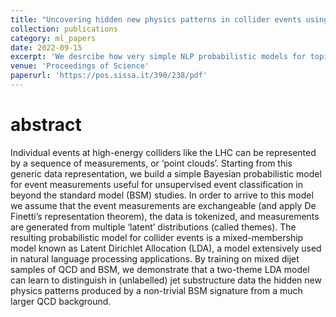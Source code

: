 ```yaml
---
title: "Uncovering hidden new physics patterns in collider events using Bayesian probabilistic models"
collection: publications
category: ml_papers
date: 2022-09-15
excerpt: 'We desrcibe how very simple NLP probabilistic models for topic modelling can describe "tokenized" jets and be used for anomaly detection.'
venue: 'Proceedings of Science'
paperurl: 'https://pos.sissa.it/390/238/pdf'
---
```


abstract
====
Individual events at high-energy colliders like the LHC can be represented by a sequence of measurements, or ‘point clouds’. Starting from this generic data representation, we build a simple Bayesian probabilistic model for event measurements useful for unsupervised event classification in beyond the standard model (BSM) studies. In order to arrive to this model we assume that the event measurements are exchangeable (and apply De Finetti’s representation theorem), the data is tokenized, and measurements are generated from multiple ‘latent’ distributions (called themes). The resulting probabilistic model for collider events is a mixed-membership model known as Latent Dirichlet Allocation (LDA), a model extensively used in natural language processing applications. By training on mixed dijet samples of QCD and BSM, we demonstrate that a two-theme LDA model can learn to distinguish in (unlabelled) jet substructure data the hidden new physics patterns produced by a non-trivial BSM signature from a much larger QCD background.